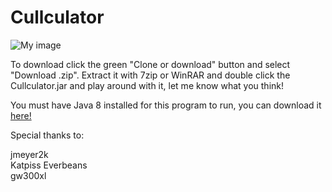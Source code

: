 # Cullculator

![My image](http://i.imgur.com/DFByFaw.png)


To download click the green "Clone or download" button and select "Download .zip". Extract it with 7zip or WinRAR and double click the Cullculator.jar and play around with it, let me know what you think!

You must have Java 8 installed for this program to run, you can download it [here!](https://java.com/en/download/)


Special thanks to:

jmeyer2k  
Katpiss Everbeans  
gw300xl   
